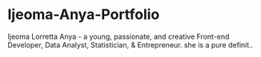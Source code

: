 # Ijeoma-Anya-Portfolio
Ijeoma Lorretta Anya - a young, passionate, and creative Front-end Developer, Data Analyst, Statistician, & Entrepreneur. she is a pure definit..
